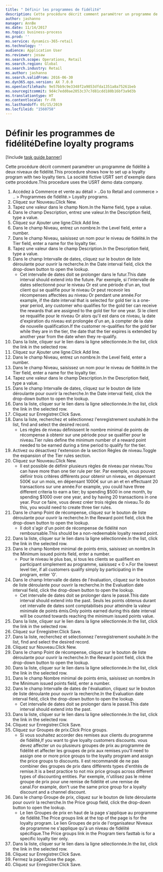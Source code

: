 ```yaml
---
title: " Définir les programmes de fidélité"
description: Cette procédure décrit comment paramétrer un programme de fidélité à deux niveaux de fidélité.
author: jashanno
manager: AnnBe
ms.date: 11/14/2017
ms.topic: business-process
ms.prod: ''
ms.service: dynamics-365-retail
ms.technology: ''
audience: Application User
ms.reviewer: josaw
ms.search.scope: Operations, Retail
ms.search.region: Global
ms.search.industry: Retail
ms.author: jashanno
ms.search.validFrom: 2016-06-30
ms.dyn365.ops.version: AX 7.0.0
ms.openlocfilehash: 9e57bb9c9e3348f2a9853dfda1351a8a75261beb
ms.sourcegitcommit: 9d4c7edd0ae2053c37c7d81cdd180b16bf3a9d3b
ms.translationtype: HT
ms.contentlocale: fr-FR
ms.lasthandoff: 05/15/2019
ms.locfileid: "1560758"
---
```

# <a name="define-loyalty-programs"></a><span data-ttu-id="4babe-103"> Définir les programmes de fidélité</span><span class="sxs-lookup"><span data-stu-id="4babe-103">Define loyalty programs</span></span>

[!include [task guide banner](../includes/task-guide-banner.md)]

<span data-ttu-id="4babe-104">Cette procédure décrit comment paramétrer un programme de fidélité à deux niveaux de fidélité.</span><span class="sxs-lookup"><span data-stu-id="4babe-104">This procedure shows how to set up a loyalty program with two loyalty tiers.</span></span> <span data-ttu-id="4babe-105">La société fictive USRT sert d'exemple dans cette procédure.</span><span class="sxs-lookup"><span data-stu-id="4babe-105">This procedure uses the USRT demo data company.</span></span>

1. <span data-ttu-id="4babe-106">Accédez à Commerce et vente au détail > ..</span><span class="sxs-lookup"><span data-stu-id="4babe-106">Go to Retail and commerce > ..</span></span> <span data-ttu-id="4babe-107">> Programmes de fidélité.</span><span class="sxs-lookup"><span data-stu-id="4babe-107">> Loyalty programs.</span></span>
2. <span data-ttu-id="4babe-108">Cliquez sur Nouveau.</span><span class="sxs-lookup"><span data-stu-id="4babe-108">Click New.</span></span>
3. <span data-ttu-id="4babe-109">Tapez une valeur dans le champ Nom.</span><span class="sxs-lookup"><span data-stu-id="4babe-109">In the Name field, type a value.</span></span>
4. <span data-ttu-id="4babe-110">Dans le champ Description, entrez une valeur.</span><span class="sxs-lookup"><span data-stu-id="4babe-110">In the Description field, type a value.</span></span>
5. <span data-ttu-id="4babe-111">Cliquez sur Ajouter une ligne.</span><span class="sxs-lookup"><span data-stu-id="4babe-111">Click Add line.</span></span>
6. <span data-ttu-id="4babe-112">Dans le champ Niveau, entrez un nombre.</span><span class="sxs-lookup"><span data-stu-id="4babe-112">In the Level field, enter a number.</span></span>
7. <span data-ttu-id="4babe-113">Dans le champ Niveau, saisissez un nom pour le niveau de fidélité.</span><span class="sxs-lookup"><span data-stu-id="4babe-113">In the Tier field, enter a name for the loyalty tier.</span></span>
8. <span data-ttu-id="4babe-114">Tapez une valeur dans le champ Description.</span><span class="sxs-lookup"><span data-stu-id="4babe-114">In the Description field, type a value.</span></span>
9. <span data-ttu-id="4babe-115">Dans le champ Intervalle de dates, cliquez sur le bouton de liste déroulante pour ouvrir la recherche.</span><span class="sxs-lookup"><span data-stu-id="4babe-115">In the Date interval field, click the drop-down button to open the lookup.</span></span>
    * <span data-ttu-id="4babe-116">Cet intervalle de dates doit se prolonger dans le futur.</span><span class="sxs-lookup"><span data-stu-id="4babe-116">This date interval should extend into the future.</span></span> <span data-ttu-id="4babe-117">Par exemple, si l'intervalle de dates sélectionné pour le niveau Or est une période d'un an, tout client qui se qualifie pour le niveau Or peut recevoir les récompenses affectées au niveau Or pendant une année.</span><span class="sxs-lookup"><span data-stu-id="4babe-117">For example, if the date interval that is selected for gold tier is a one-year period, any customer who qualifies for the gold tier can receive the rewards that are assigned to the gold tier for one year.</span></span> <span data-ttu-id="4babe-118">Si le client se requalifie pour le niveau Or alors qu'il est dans ce niveau, la date d'expiration du niveau est prolongée d'un an, à compter de la date de nouvelle qualification.</span><span class="sxs-lookup"><span data-stu-id="4babe-118">If the customer re-qualifies for the gold tier while they are in the tier, the date that the tier expires is extended by another year from the date when they re-qualify.</span></span>  
10. <span data-ttu-id="4babe-119">Dans la liste, cliquer sur le lien dans la ligne sélectionnée.</span><span class="sxs-lookup"><span data-stu-id="4babe-119">In the list, click the link in the selected row.</span></span>
11. <span data-ttu-id="4babe-120">Cliquez sur Ajouter une ligne.</span><span class="sxs-lookup"><span data-stu-id="4babe-120">Click Add line.</span></span>
12. <span data-ttu-id="4babe-121">Dans le champ Niveau, entrez un nombre.</span><span class="sxs-lookup"><span data-stu-id="4babe-121">In the Level field, enter a number.</span></span>
13. <span data-ttu-id="4babe-122">Dans le champ Niveau, saisissez un nom pour le niveau de fidélité.</span><span class="sxs-lookup"><span data-stu-id="4babe-122">In the Tier field, enter a name for the loyalty tier.</span></span>
14. <span data-ttu-id="4babe-123">Tapez une valeur dans le champ Description.</span><span class="sxs-lookup"><span data-stu-id="4babe-123">In the Description field, type a value.</span></span>
15. <span data-ttu-id="4babe-124">Dans le champ Intervalle de dates, cliquez sur le bouton de liste déroulante pour ouvrir la recherche.</span><span class="sxs-lookup"><span data-stu-id="4babe-124">In the Date interval field, click the drop-down button to open the lookup.</span></span>
16. <span data-ttu-id="4babe-125">Dans la liste, cliquer sur le lien dans la ligne sélectionnée.</span><span class="sxs-lookup"><span data-stu-id="4babe-125">In the list, click the link in the selected row.</span></span>
17. <span data-ttu-id="4babe-126">Cliquez sur Enregistrer.</span><span class="sxs-lookup"><span data-stu-id="4babe-126">Click Save.</span></span>
18. <span data-ttu-id="4babe-127">Dans la liste, recherchez et sélectionnez l'enregistrement souhaité.</span><span class="sxs-lookup"><span data-stu-id="4babe-127">In the list, find and select the desired record.</span></span>
    * <span data-ttu-id="4babe-128">Les règles de niveau définissent le nombre minimal de points de récompense à obtenir sur une période pour se qualifier pour le niveau.</span><span class="sxs-lookup"><span data-stu-id="4babe-128">Tier rules define the minimum number of a reward point needed to be earned during a time period to qualify for the tier.</span></span>  
19. <span data-ttu-id="4babe-129">Activez ou désactivez l'extension de la section Règles de niveau.</span><span class="sxs-lookup"><span data-stu-id="4babe-129">Toggle the expansion of the Tier rules section.</span></span>
20. <span data-ttu-id="4babe-130">Cliquez sur Nouveau.</span><span class="sxs-lookup"><span data-stu-id="4babe-130">Click New.</span></span>
    * <span data-ttu-id="4babe-131">Il est possible de définir plusieurs règles de niveau par niveau.</span><span class="sxs-lookup"><span data-stu-id="4babe-131">You can have more than one tier rule per tier.</span></span> <span data-ttu-id="4babe-132">Par exemple, vous pouvez définir trois critères différents pour obtenir un niveau, en dépensant 500€ sur un mois, en dépensant 1000€ sur un an et en effectuant 20 transactions sur une année.</span><span class="sxs-lookup"><span data-stu-id="4babe-132">For example, you could have three different criteria to earn a tier; by spending $500 in one month, by spending $1000 over one year, and by having 20 transactions in one year.</span></span> <span data-ttu-id="4babe-133">Pour ce faire, vous devez créer trois règles de niveau.</span><span class="sxs-lookup"><span data-stu-id="4babe-133">To do this, you would need to create three tier rules.</span></span>  
21. <span data-ttu-id="4babe-134">Dans le champ Point de récompense, cliquez sur le bouton de liste déroulante pour ouvrir la recherche.</span><span class="sxs-lookup"><span data-stu-id="4babe-134">In the Reward point field, click the drop-down button to open the lookup.</span></span>
    * <span data-ttu-id="4babe-135">Il doit s'agir d'un point de récompense de fidélité non remboursable.</span><span class="sxs-lookup"><span data-stu-id="4babe-135">This should be a non-redeemable loyalty reward point.</span></span>  
22. <span data-ttu-id="4babe-136">Dans la liste, cliquer sur le lien dans la ligne sélectionnée.</span><span class="sxs-lookup"><span data-stu-id="4babe-136">In the list, click the link in the selected row.</span></span>
23. <span data-ttu-id="4babe-137">Dans le champ Nombre minimal de points émis, saisissez un nombre.</span><span class="sxs-lookup"><span data-stu-id="4babe-137">In the Minimum issued points field, enter a number.</span></span>
    * <span data-ttu-id="4babe-138">Pour le niveau le plus bas, si tous les clients se qualifient en participant simplement au programme, saisissez « 0 ».</span><span class="sxs-lookup"><span data-stu-id="4babe-138">For the lowest level tier, if all customers qualify simply by participating in the program, enter '0'.</span></span>  
24. <span data-ttu-id="4babe-139">Dans le champ Intervalle de dates de l'évaluation, cliquez sur le bouton de liste déroulante pour ouvrir la recherche.</span><span class="sxs-lookup"><span data-stu-id="4babe-139">In the Evaluation date interval field, click the drop-down button to open the lookup.</span></span>
    * <span data-ttu-id="4babe-140">Cet intervalle de dates doit se prolonger dans le passé.</span><span class="sxs-lookup"><span data-stu-id="4babe-140">This date interval should extend into the past.</span></span> <span data-ttu-id="4babe-141">Seuls les points obtenus durant cet intervalle de dates sont comptabilisés pour atteindre la valeur minimale de points émis.</span><span class="sxs-lookup"><span data-stu-id="4babe-141">Only points earned during this date interval will be counted towards reaching the minimum issued points value.</span></span>  
25. <span data-ttu-id="4babe-142">Dans la liste, cliquer sur le lien dans la ligne sélectionnée.</span><span class="sxs-lookup"><span data-stu-id="4babe-142">In the list, click the link in the selected row.</span></span>
26. <span data-ttu-id="4babe-143">Cliquez sur Enregistrer.</span><span class="sxs-lookup"><span data-stu-id="4babe-143">Click Save.</span></span>
27. <span data-ttu-id="4babe-144">Dans la liste, recherchez et sélectionnez l'enregistrement souhaité.</span><span class="sxs-lookup"><span data-stu-id="4babe-144">In the list, find and select the desired record.</span></span>
28. <span data-ttu-id="4babe-145">Cliquez sur Nouveau.</span><span class="sxs-lookup"><span data-stu-id="4babe-145">Click New.</span></span>
29. <span data-ttu-id="4babe-146">Dans le champ Point de récompense, cliquez sur le bouton de liste déroulante pour ouvrir la recherche.</span><span class="sxs-lookup"><span data-stu-id="4babe-146">In the Reward point field, click the drop-down button to open the lookup.</span></span>
30. <span data-ttu-id="4babe-147">Dans la liste, cliquer sur le lien dans la ligne sélectionnée.</span><span class="sxs-lookup"><span data-stu-id="4babe-147">In the list, click the link in the selected row.</span></span>
31. <span data-ttu-id="4babe-148">Dans le champ Nombre minimal de points émis, saisissez un nombre.</span><span class="sxs-lookup"><span data-stu-id="4babe-148">In the Minimum issued points field, enter a number.</span></span>
32. <span data-ttu-id="4babe-149">Dans le champ Intervalle de dates de l'évaluation, cliquez sur le bouton de liste déroulante pour ouvrir la recherche.</span><span class="sxs-lookup"><span data-stu-id="4babe-149">In the Evaluation date interval field, click the drop-down button to open the lookup.</span></span>
    * <span data-ttu-id="4babe-150">Cet intervalle de dates doit se prolonger dans le passé.</span><span class="sxs-lookup"><span data-stu-id="4babe-150">This date interval should extend into the past.</span></span>  
33. <span data-ttu-id="4babe-151">Dans la liste, cliquer sur le lien dans la ligne sélectionnée.</span><span class="sxs-lookup"><span data-stu-id="4babe-151">In the list, click the link in the selected row.</span></span>
34. <span data-ttu-id="4babe-152">Cliquez sur Enregistrer.</span><span class="sxs-lookup"><span data-stu-id="4babe-152">Click Save.</span></span>
35. <span data-ttu-id="4babe-153">Cliquez sur Groupes de prix.</span><span class="sxs-lookup"><span data-stu-id="4babe-153">Click Price groups.</span></span>
    * <span data-ttu-id="4babe-154">Si vous souhaitez accorder des remises aux clients du programme de fidélité,</span><span class="sxs-lookup"><span data-stu-id="4babe-154">If you want to give loyalty customers discounts.</span></span> <span data-ttu-id="4babe-155">vous devez affecter un ou plusieurs groupes de prix au programme de fidélité et affecter les groupes de prix aux remises.</span><span class="sxs-lookup"><span data-stu-id="4babe-155">you'll need to assign one or more price groups to the loyalty program and assign the price groups to discounts.</span></span> <span data-ttu-id="4babe-156">Il est recommandé de ne pas combiner des groupes de prix dans différents types d'entités de remise.</span><span class="sxs-lookup"><span data-stu-id="4babe-156">It is a best practice to not mix price groups across different types of discounting entities.</span></span>  <span data-ttu-id="4babe-157">Par exemple, n'utilisez pas le même groupe de prix pour une remise de fidélité et une remise de canal.</span><span class="sxs-lookup"><span data-stu-id="4babe-157">For example, don't use the same price group for a loyalty discount and a channel discount.</span></span>  
36. <span data-ttu-id="4babe-158">Dans le champ Groupe de prix, cliquez sur le bouton de liste déroulante pour ouvrir la recherche.</span><span class="sxs-lookup"><span data-stu-id="4babe-158">In the Price group field, click the drop-down button to open the lookup.</span></span>
    * <span data-ttu-id="4babe-159">Le lien Groupes de prix en haut de la page s'applique au programme de fidélité.</span><span class="sxs-lookup"><span data-stu-id="4babe-159">The Price groups link at the top of the page is for the loyalty program.</span></span> <span data-ttu-id="4babe-160">Le lien Groupes de prix de l'organisateur Niveaux de programme ne s'applique qu'à un niveau de fidélité spécifique.</span><span class="sxs-lookup"><span data-stu-id="4babe-160">The Price groups link in the Program tiers fasttab is for a specific loyalty tier only.</span></span>  
37. <span data-ttu-id="4babe-161">Dans la liste, cliquer sur le lien dans la ligne sélectionnée.</span><span class="sxs-lookup"><span data-stu-id="4babe-161">In the list, click the link in the selected row.</span></span>
38. <span data-ttu-id="4babe-162">Cliquez sur Enregistrer.</span><span class="sxs-lookup"><span data-stu-id="4babe-162">Click Save.</span></span>
39. <span data-ttu-id="4babe-163">Fermez la page.</span><span class="sxs-lookup"><span data-stu-id="4babe-163">Close the page.</span></span>
40. <span data-ttu-id="4babe-164">Cliquez sur Enregistrer.</span><span class="sxs-lookup"><span data-stu-id="4babe-164">Click Save.</span></span>

